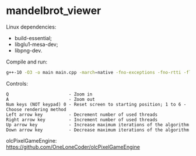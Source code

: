 # mandelbrot_viewer
Linux dependencies:
+ build-essential;
+ libglu1-mesa-dev;
+ libpng-dev.

Compile and run:
```bash
g++-10 -O3 -o main main.cpp -march=native -fno-exceptions -fno-rtti -flto -lX11 -lGL -lpthread -lpng -lstdc++fs -std=c++17 && ./main
```

Controls:

```
Q                       - Zoom in
A                       - Zoom out
Num keys (NOT keypad) 0 - Reset screen to starting position; 1 to 6 - Choose rendering method
Left arrow key          - Decrement number of used threads
Right arrow key         - Increment number of used threads
Up arrow key            - Increase maximum iterations of the algorithm
Down arrow key          - Decrease maximum iterations of the algorithm
```

olcPixelGameEngine: https://github.com/OneLoneCoder/olcPixelGameEngine
